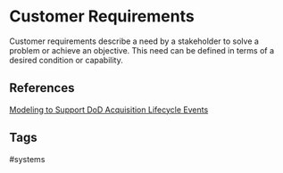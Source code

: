 # Customer Requirements

Customer requirements describe a need by a stakeholder to solve a problem or achieve an objective. This need can be defined in terms of a desired condition or capability.  

## References
[Modeling to Support DoD Acquisition Lifecycle Events](https://apps.dtic.mil/sti/pdfs/AD1168439.pdf)

## Tags
#systems
